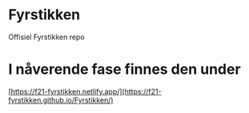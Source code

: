 # Fyrstikken
Offisiel Fyrstikken repo

# I nåverende fase finnes den under 
[https://f21-fyrstikken.netlify.app/](https://f21-fyrstikken.github.io/Fyrstikken/)
